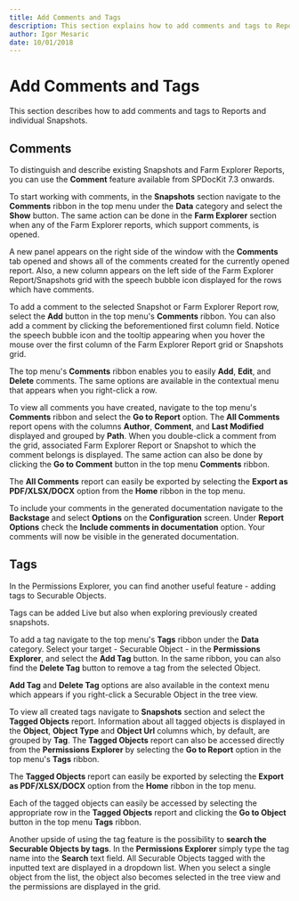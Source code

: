 ```yaml
---
title: Add Comments and Tags
description: This section explains how to add comments and tags to Reports and Snapshots
author: Igor Mesaric
date: 10/01/2018
---
```


# Add Comments and Tags

This section describes how to add comments and tags to Reports and individual Snapshots.

## **Comments**

To distinguish and describe existing Snapshots and Farm Explorer Reports, you can use the **Comment** feature available from SPDocKit 7.3 onwards.

To start working with comments, in the **Snapshots** section navigate to the **Comments** ribbon in the top menu under the **Data** category and select the **Show** button. The same action can be done in the **Farm Explorer** section when any of the Farm Explorer reports, which support comments, is opened.

A new panel appears on the right side of the window with the **Comments** tab opened and shows all of the comments created for the currently opened report. Also, a new column appears on the left side of the Farm Explorer Report/Snapshots grid with the speech bubble icon displayed for the rows which have comments.

To add a comment to the selected Snapshot or Farm Explorer Report row, select the **Add** button in the top menu's **Comments** ribbon. You can also add a comment by clicking the beforementioned first column field. Notice the speech bubble icon and the tooltip appearing when you hover the mouse over the first column of the Farm Explorer Report grid or Snapshots grid.

The top menu's **Comments** ribbon enables you to easily **Add**, **Edit**, and **Delete** comments. The same options are available in the contextual menu that appears when you right-click a row.

To view all comments you have created, navigate to the top menu's **Comments** ribbon and select the **Go to Report** option. The **All Comments** report opens with the columns **Author**, **Comment**, and **Last Modified** displayed and grouped by **Path**. When you double-click a comment from the grid, associated Farm Explorer Report or Snapshot to which the comment belongs is displayed. The same action can also be done by clicking the **Go to Comment** button in the top menu **Comments** ribbon.

The **All Comments** report can easily be exported by selecting the **Export as PDF/XLSX/DOCX** option from the **Home** ribbon in the top menu.

To include your comments in the generated documentation navigate to the **Backstage** and select **Options** on the **Configuration** screen. Under **Report Options** check the **Include comments in documentation** option. Your comments will now be visible in the generated documentation.

## **Tags**

In the Permissions Explorer, you can find another useful feature - adding tags to Securable Objects.

Tags can be added Live but also when exploring previously created snapshots.

To add a tag navigate to the top menu's **Tags** ribbon under the **Data** category. Select your target - Securable Object - in the **Permissions Explorer**, and select the **Add Tag** button. In the same ribbon, you can also find the **Delete Tag** button to remove a tag from the selected Object.

**Add Tag** and **Delete Tag** options are also available in the context menu which appears if you right-click a Securable Object in the tree view.

To view all created tags navigate to **Snapshots** section and select the **Tagged Objects** report. Information about all tagged objects is displayed in the **Object**, **Object Type** and **Object Url** columns which, by default, are grouped by **Tag**. The **Tagged Objects** report can also be accessed directly from the **Permissions Explorer** by selecting the **Go to Report** option in the top menu's **Tags** ribbon.

The **Tagged Objects** report can easily be exported by selecting the **Export as PDF/XLSX/DOCX** option from the **Home** ribbon in the top menu.

Each of the tagged objects can easily be accessed by selecting the appropriate row in the **Tagged Objects** report and clicking the **Go to Object** button in the top menu **Tags** ribbon.

Another upside of using the tag feature is the possibility to **search the Securable Objects by tags**. In the **Permissions Explorer** simply type the tag name into the **Search** text field. All Securable Objects tagged with the inputted text are displayed in a dropdown list. When you select a single object from the list, the object also becomes selected in the tree view and the permissions are displayed in the grid.

